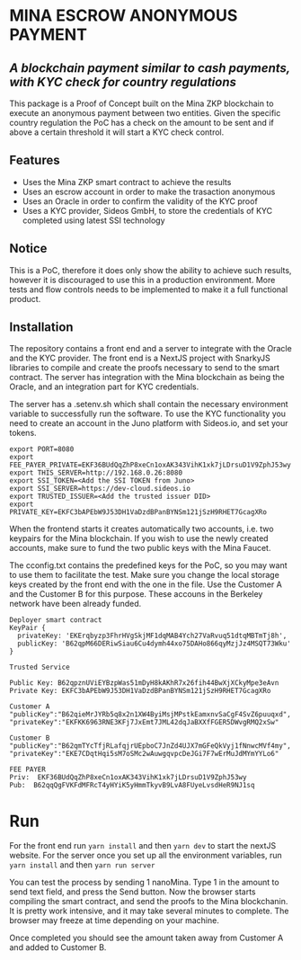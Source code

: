 # MINA ESCROW ANONYMOUS PAYMENT
## _A blockchain payment similar to cash payments, with KYC check for country regulations_

This package is a Proof of Concept built on the Mina ZKP blockchain to execute an anonymous payment between two entities. Given the specific country regulation the PoC has a check on the amount to be sent and if above a certain threshold it will start a KYC check control. 

## Features
- Uses the Mina ZKP smart contract to achieve the results
- Uses an escrow account in order to make the trasaction anonymous
- Uses an Oracle in order to confirm the validity of the KYC proof
- Uses a KYC provider, Sideos GmbH, to store the credentials of KYC completed using latest SSI technology

## Notice
This is a PoC, therefore it does only show the ability to achieve such results, however it is discouraged to use this in a production environment. More tests and flow controls needs to be implemented to make it a full functional product.

## Installation

The repository contains a front end and a server to integrate with the Oracle and the KYC provider.
The front end is a NextJS project with SnarkyJS libraries to compile and create the proofs necessary to send to the smart contract.
The server has integration with the Mina blockchain as being the Oracle, and an integration part for KYC credentials.

The server has a .setenv.sh which shall contain the necessary environment variable to successfully run the software. To use the KYC functionality you need to create an account in the Juno platform with Sideos.io, and set your tokens.

```
export PORT=8080
export FEE_PAYER_PRIVATE=EKF36BUdQqZhP8xeCn1oxAK343VihK1xk7jLDrsuD1V9ZphJ53wy
export THIS_SERVER=http://192.168.0.26:8080
export SSI_TOKEN=<Add the SSI TOKEN from Juno>
export SSI_SERVER=https://dev-cloud.sideos.io
export TRUSTED_ISSUER=<Add the trusted issuer DID>
export PRIVATE_KEY=EKFC3bAPEbW9J53DH1VaDzdBPanBYNSm121jSzH9RHET7GcagXRo
```
When the frontend starts it creates automatically two accounts, i.e. two keypairs for the Mina blockchain. If you wish to use the newly created accounts, make sure to fund the two public keys with the Mina Faucet.

The cconfig.txt contains the predefined keys for the PoC, so you may want to use them to facilitate the test. Make sure you change the local storage keys created by the front end with the one in the file. Use the Customer A and the Customer B for this purpose. These accouns in the Berkeley network have been already funded.

```
Deployer smart contract
KeyPair {
  privateKey: 'EKErqbyzp3FhrHVgSkjMF1dqMAB4Ych27VaRvuq51dtqMBTmTj8h',
  publicKey: 'B62qpM66DERiwSiau6Cu4dymh44xo75DAHo866qyMzjJz4MSQT73Wku'
}

Trusted Service

Public Key: B62qpznUViEYBzpWas51mDyH8kAKhR7x26fih44BwXjXCkyMpe3eAvn
Private Key: EKFC3bAPEbW9J53DH1VaDzdBPanBYNSm121jSzH9RHET7GcagXRo

Customer A 
"publicKey":"B62qieMrJYRb5q8x2n1XW4ByiMsjMPstkEamxnvSaCgF4SvZ6puuqxd",
"privateKey":"EKFKK6963RNE3KFj7JxEmt7JML42dqJaBXXfFGER5DWvgRMQ2xSw"

Customer B 
"publicKey":"B62qmTYcTfjRLafqjrUEpboC7JnZd4UJX7mGFeQkVyj1fNnwcMVf4my",
"privateKey":"EKE7CDqtHqi5sM7oSMc2wAuwgqvpcDeJGi7F7wErMuJdMYmYYLo6"

FEE PAYER
Priv:  EKF36BUdQqZhP8xeCn1oxAK343VihK1xk7jLDrsuD1V9ZphJ53wy 
Pub:  B62qqQgFVKFdMFRcT4yHYiK5yHmmTkyvB9LvA8FUyeLvsdHeR9NJ1sq
```

# Run
For the front end run `yarn install` and then `yarn dev` to start the nextJS website.
For the server once you set up all the environment variables, run `yarn install` and then `yarn run server`

You can test the process by sending 1 nanoMina. Type 1 in the amount to send text field, and press the Send button. Now the browser starts compiling the smart contract, and send the proofs to the Mina blockchanin. It is pretty work intensive, and it may take several minutes to complete. The browser may freeze at time depending on your machine.

Once completed you should see the amount taken away from Customer A and added to Customer B.


